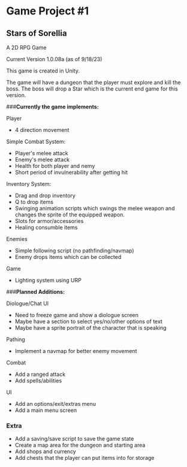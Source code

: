 # Game Project #1
## Stars of Sorellia
A 2D RPG Game

Current Version 1.0.08a (as of 9/18/23)

This game is created in Unity.

The game will have a dungeon that the player must explore and kill the boss. The boss will drop a Star which is the current end game for this version. 

###**Currently the game implements:**

Player
- 4 direction movement

Simple Combat System:
- Player's melee attack
- Enemy's melee attack
- Health for both player and nemy
- Short period of invulnerability after getting hit

Inventory System:
- Drag and drop inventory
- Q to drop items
- Swinging animation scripts which swings the melee weapon and changes the sprite of the equipped weapon.
- Slots for armor/accessories
- Healing consumble items

Enemies
- Simple following script (no pathfinding/navmap)
- Enemy drops items which can be collected

Game
- Lighting system using URP


###**Planned Additions:**

Diologue/Chat UI
- Need to freeze game and show a diologue screen
- Maybe have a section to select yes/no/other options of text
- Maybe have a sprite portrait of the character that is speaking

Pathing
- Implement a navmap for better enemy movement

Combat
- Add a ranged attack
- Add spells/abilities

UI
- Add an options/exit/extras menu
- Add a main menu screen

### Extra
- Add a saving/save script to save the game state
- Create a map area for the dungeon and starting area
- Add shops and currency
- Add chests that the player can put items into for storage